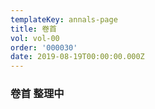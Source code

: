 ```yaml
---
templateKey: annals-page
title: 卷首
vol: vol-00
order: '000030'
date: 2019-08-19T00:00:00.000Z
---
```

### 卷首 整理中
